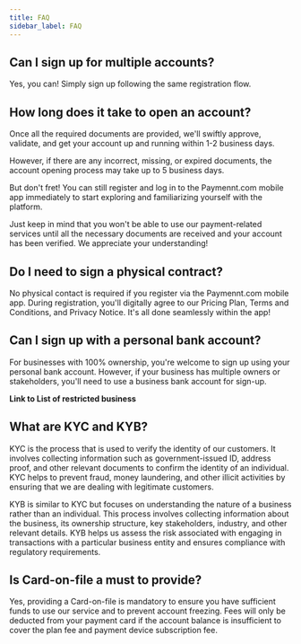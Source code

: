 ```yaml
---
title: FAQ
sidebar_label: FAQ
---
```


## Can I sign up for multiple accounts?

Yes, you can! Simply sign up following the same registration flow.

## How long does it take to open an account?

Once all the required documents are provided, we'll swiftly approve, validate, and get your account up and running within 1-2 business days.

However, if there are any incorrect, missing, or expired documents, the account opening process may take up to 5 business days.

But don't fret! You can still register and log in to the Paymennt.com mobile app immediately to start exploring and familiarizing yourself with the platform.

Just keep in mind that you won't be able to use our payment-related services until all the necessary documents are received and your account has been verified. We appreciate your understanding!

## Do I need to sign a physical contract?

No physical contact is required if you register via the Paymennt.com mobile app. During registration, you'll digitally agree to our Pricing Plan, Terms and Conditions, and Privacy Notice. It's all done seamlessly within the app!

## Can I sign up with a personal bank account?

For businesses with 100% ownership, you're welcome to sign up using your personal bank account. However, if your business has multiple owners or stakeholders, you'll need to use a business bank account for sign-up.

**Link to List of restricted business**

## What are KYC and KYB?

KYC is the process that is used to verify the identity of our customers. It involves collecting information such as government-issued ID, address proof, and other relevant documents to confirm the identity of an individual. KYC helps to prevent fraud, money laundering, and other illicit activities by ensuring that we are dealing with legitimate customers.

KYB is similar to KYC but focuses on understanding the nature of a business rather than an individual. This process involves collecting information about the business, its ownership structure, key stakeholders, industry, and other relevant details. KYB helps us assess the risk associated with engaging in transactions with a particular business entity and ensures compliance with regulatory requirements.

## Is Card-on-file a must to provide?

Yes, providing a Card-on-file is mandatory to ensure you have sufficient funds to use our service and to prevent account freezing. Fees will only be deducted from your payment card if the account balance is insufficient to cover the plan fee and payment device subscription fee.
